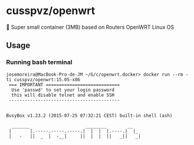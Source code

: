 
# cusspvz/openwrt

:minibus: Super small container (3MB) based on Routers OpenWRT Linux OS

## Usage

### Running bash terminal
```
josemoreira@MacBook-Pro-de-JM ~/G/c/openwrt.docker> docker run --rm -ti cusspvz/openwrt:15.05-x86
 === IMPORTANT ============================
  Use 'passwd' to set your login password
  this will disable telnet and enable SSH
 ------------------------------------------


BusyBox v1.23.2 (2015-07-25 07:32:21 CEST) built-in shell (ash)

  _______                     ________        __
 |       |.-----.-----.-----.|  |  |  |.----.|  |_
 |   -   ||  _  |  -__|     ||  |  |  ||   _||   _|